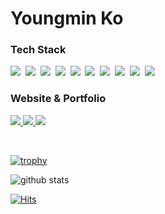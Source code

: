 # Youngmin Ko

<h3>Tech Stack</h3>
<p>  
  <img src="https://img.shields.io/badge/JavaScript-F7DF1E?style=flat-square&logo=JavaScript&logoColor=black"/>&nbsp
  <img src="https://img.shields.io/badge/Typescript-235A97?style=flat-square&logo=Typescript&logoColor=white"/>&nbsp
  <img src="https://img.shields.io/badge/React-61DAFB?style=flat-square&logo=React&logoColor=black"/>&nbsp 
  <img src="https://img.shields.io/badge/Next.js-000000?style=flat-square&logo=next.js&logoColor=white"/>&nbsp
  <img src="https://img.shields.io/badge/Node.js-339933?style=flat-square&logo=Node.js&logoColor=white"/>&nbsp 
  <img src="https://img.shields.io/badge/GraphQL-E10098?style=flat-square&logo=GraphQL&logoColor=white"/>&nbsp
  <img src="https://img.shields.io/badge/Apollo-311C87?style=flat-square&logo=Apollo-GraphQL&logoColor=white"/>&nbsp 
  <img src="https://img.shields.io/badge/styled--components-DB7093?style=flat-square&logo=styled-components&logoColor=white"/>&nbsp 
  <img src="https://img.shields.io/badge/HTML5-E34F26?style=flat-square&logo=HTML5&logoColor=white"/>&nbsp 
  <img src="https://img.shields.io/badge/CSS-1572B6?style=flat-square&logo=CSS3&logoColor=white"/>&nbsp
</p>

<h3>Website & Portfolio</h3>
 <p>
  <a href="https://mandu0505.notion.site/mandu0505/mandu0505-21db250e06b741c5b084d5f13fe49fa8" target="_blank" alt="resume">
    <img src="https://img.shields.io/badge/-Resume-000000?style=flat-square&logo=Notion&logoColor=white" />
  </a>
  <a href="https://mandu0505.com/" target="_blank" alt="website">
    <img src="https://img.shields.io/badge/-Website-blueviolet?style=flat-square&logoColor=white" />
  </a>
   <a href="https://www.linkedin.com/in/youngmin-ko-0994a411b/"><img src="https://img.shields.io/badge/LinkedIn-0A66C2?style=flat-square&logo=LinkedIn&logoColor=white"/></a>
</p>
<br />
<!-- <div>
  
  ![github stats](https://github-readme-stats.vercel.app/api?username=mandu0505)
  <br>
  
</div> -->
 
[![trophy](https://github-profile-trophy.vercel.app/?username=mandu0505&theme=chalk&row=1&column=5&margin-w=5)](https://github.com/ryo-ma/github-profile-trophy)

![github stats](https://github-readme-stats.vercel.app/api/top-langs/?username=mandu0505&hide_border=true&layout=compact)

[![Hits](https://hits.seeyoufarm.com/api/count/incr/badge.svg?url=https%3A%2F%2Fgithub.com%2Fmandu0505&count_bg=%2379C83D&title_bg=%23555555&icon=&icon_color=%23E7E7E7&title=hits&edge_flat=false)](https://hits.seeyoufarm.com)

